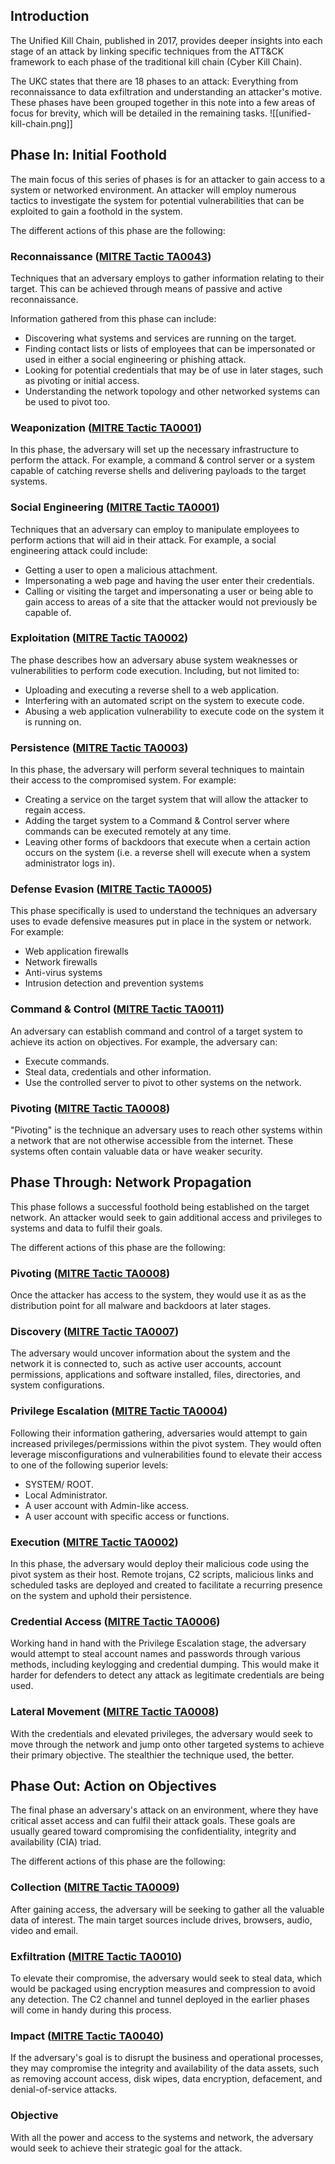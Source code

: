 ## Introduction
The Unified Kill Chain, published in 2017, provides deeper insights into each stage of an attack by linking specific techniques from the ATT&CK framework to each phase of the traditional kill chain (Cyber Kill Chain).

The UKC states that there are 18 phases to an attack: Everything from reconnaissance to data exfiltration and understanding an attacker's motive. These phases have been grouped together in this note into a few areas of focus for brevity, which will be detailed in the remaining tasks.
![[unified-kill-chain.png]]
## Phase In: Initial Foothold
The main focus of this series of phases is for an attacker to gain access to a system or networked environment. An attacker will employ numerous tactics to investigate the system for potential vulnerabilities that can be exploited to gain a foothold in the system.

The different actions of this phase are the following:
### Reconnaissance ([MITRE Tactic TA0043](https://attack.mitre.org/tactics/TA0043/))
Techniques that an adversary employs to gather information relating to their target. This can be achieved through means of passive and active reconnaissance.

Information gathered from this phase can include:
- Discovering what systems and services are running on the target.
- Finding contact lists or lists of employees that can be impersonated or used in either a social engineering or phishing attack.
- Looking for potential credentials that may be of use in later stages, such as pivoting or initial access.
- Understanding the network topology and other networked systems can be used to pivot too.
### Weaponization ([MITRE Tactic TA0001](https://attack.mitre.org/tactics/TA0001/))
In this phase, the adversary will set up the necessary infrastructure to perform the attack. For example, a command & control server or a system capable of catching reverse shells and delivering payloads to the target systems.
### Social Engineering ([MITRE Tactic TA0001](https://attack.mitre.org/tactics/TA0001/))
Techniques that an adversary can employ to manipulate employees to perform actions that will aid in their attack. For example, a social engineering attack could include:
- Getting a user to open a malicious attachment.
- Impersonating a web page and having the user enter their credentials.
- Calling or visiting the target and impersonating a user or being able to gain access to areas of a site that the attacker would not previously be capable of.
### Exploitation ([MITRE Tactic TA0002](https://attack.mitre.org/tactics/TA0002/))
The phase describes how an adversary abuse system weaknesses or vulnerabilities to perform code execution. Including, but not limited to:
- Uploading and executing a reverse shell to a web application.
- Interfering with an automated script on the system to execute code.
- Abusing a web application vulnerability to execute code on the system it is running on.
### Persistence ([MITRE Tactic TA0003](https://attack.mitre.org/tactics/TA0003/))
In this phase, the adversary will perform several techniques to maintain their access to the compromised system. For example:
- Creating a service on the target system that will allow the attacker to regain access.
- Adding the target system to a Command & Control server where commands can be executed remotely at any time.
- Leaving other forms of backdoors that execute when a certain action occurs on the system (i.e. a reverse shell will execute when a system administrator logs in).
### Defense Evasion ([MITRE Tactic TA0005](https://attack.mitre.org/tactics/TA0005/))
This phase specifically is used to understand the techniques an adversary uses to evade defensive measures put in place in the system or network. For example:
- Web application firewalls
- Network firewalls
- Anti-virus systems
- Intrusion detection and prevention systems
### Command & Control ([MITRE Tactic TA0011](https://attack.mitre.org/tactics/TA0011/))
An adversary can establish command and control of a target system to achieve its action on objectives. For example, the adversary can:
- Execute commands.
- Steal data, credentials and other information.
- Use the controlled server to pivot to other systems on the network.
### Pivoting ([MITRE Tactic TA0008](https://attack.mitre.org/tactics/TA0008/))
"Pivoting" is the technique an adversary uses to reach other systems within a network that are not otherwise accessible from the internet. These systems often contain valuable data or have weaker security.
## Phase Through: Network Propagation
This phase follows a successful foothold being established on the target network. An attacker would seek to gain additional access and privileges to systems and data to fulfil their goals.

The different actions of this phase are the following:
### Pivoting ([MITRE Tactic TA0008](https://attack.mitre.org/tactics/TA0008/))
Once the attacker has access to the system, they would use it as as the distribution point for all malware and backdoors at later stages.
### Discovery ([MITRE Tactic TA0007](https://attack.mitre.org/tactics/TA0007/))
The adversary would uncover information about the system and the network it is connected to, such as active user accounts, account permissions, applications and software installed, files, directories, and system configurations.
### Privilege Escalation ([MITRE Tactic TA0004](https://attack.mitre.org/tactics/TA0004/))
Following their information gathering, adversaries would attempt to gain increased privileges/permissions within the pivot system. They would often leverage misconfigurations and vulnerabilities found to elevate their access to one of the following superior levels:
- SYSTEM/ ROOT.
- Local Administrator.
- A user account with Admin-like access.
- A user account with specific access or functions.
### Execution ([MITRE Tactic TA0002](https://attack.mitre.org/tactics/TA0002/))
In this phase, the adversary would deploy their malicious code using the pivot system as their host. Remote trojans, C2 scripts, malicious links and scheduled tasks are deployed and created to facilitate a recurring presence on the system and uphold their persistence.
### Credential Access ([MITRE Tactic TA0006](https://attack.mitre.org/tactics/TA0006/))
Working hand in hand with the Privilege Escalation stage, the adversary would attempt to steal account names and passwords through various methods, including keylogging and credential dumping. This would make it harder for defenders to detect any attack as legitimate credentials are being used.
### Lateral Movement ([MITRE Tactic TA0008](https://attack.mitre.org/tactics/TA0008/))
With the credentials and elevated privileges, the adversary would seek to move through the network and jump onto other targeted systems to achieve their primary objective. The stealthier the technique used, the better.
## Phase Out: Action on Objectives
The final phase an adversary's attack on an environment, where they have critical asset access and can fulfil their attack goals. These goals are usually geared toward compromising the confidentiality, integrity and availability (CIA) triad.

The different actions of this phase are the following:
### Collection ([MITRE Tactic TA0009](https://attack.mitre.org/tactics/TA0009/))
After gaining access, the adversary will be seeking to gather all the valuable data of interest. The main target sources include drives, browsers, audio, video and email.
### Exfiltration ([MITRE Tactic TA0010](https://attack.mitre.org/tactics/TA0010/))
To elevate their compromise, the adversary would seek to steal data, which would be packaged using encryption measures and compression to avoid any detection. The C2 channel and tunnel deployed in the earlier phases will come in handy during this process.
### Impact ([MITRE Tactic TA0040](https://attack.mitre.org/tactics/TA0040/)) 
If the adversary's goal is to disrupt the business and operational processes, they may compromise the integrity and availability of the data assets, such as removing account access, disk wipes, data encryption, defacement, and denial-of-service attacks.
### Objective
With all the power and access to the systems and network, the adversary would seek to achieve their strategic goal for the attack.